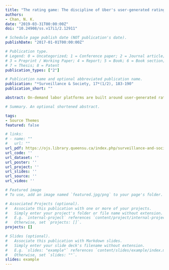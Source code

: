 ```yaml
---
title: "The rating game: The discipline of Uber's user-generated ratings"
authors:
- Chan, N. K.
date: "2019-03-31T00:00:00Z"
doi: "10.24908/ss.v17i1/2.12911"

# Schedule page publish date (NOT publication's date).
publishDate: "2017-01-01T00:00:00Z"

# Publication type.
# Legend: 0 = Uncategorized; 1 = Conference paper; 2 = Journal article;
# 3 = Preprint / Working Paper; 4 = Report; 5 = Book; 6 = Book section;
# 7 = Thesis; 8 = Patent
publication_types: ["2"]

# Publication name and optional abbreviated publication name.
publication: "*Surveillance & Society, 17*(1/2), 183-190"
publication_short: ""

abstract: On-demand labor platforms are built around user-generated rating systems that entail consumers’ monitoring of workers as a tool for algorithmic labor management. The user-generated ratings can directly determine workers’ employability. Workers are thus under pressure to score well, though they may lack knowledge about the performance metrics. Using in-depth interviews with Uber drivers, this article examines how Uber’s rating system as an engine of anxiety shapes drivers’ work practices through processes of surveillance and normalization. Specifically, drivers are prompted to play the rating game, a game that pressures them toward the normalization of platform surveillance and self-discipline for maximizing their ratings. The internalization of ratings is channeled through drivers’ reactive practices in the rating game—that is, drivers’ modification of their behavior in response to being evaluated and monitored. This article considers the socio-technical conditions under which drivers are subject to the platform surveillance and disciplinary power.

# Summary. An optional shortened abstract.

tags:
- Source Themes
featured: false

# links:
# - name: ""
#   url: ""
url_pdf: https://ojs.library.queensu.ca/index.php/surveillance-and-society/article/view/12911/8493
url_code: ''
url_dataset: ''
url_poster: ''
url_project: ''
url_slides: ''
url_source: ''
url_video: ''

# Featured image
# To use, add an image named `featured.jpg/png` to your page's folder. 

# Associated Projects (optional).
#   Associate this publication with one or more of your projects.
#   Simply enter your project's folder or file name without extension.
#   E.g. `internal-project` references `content/project/internal-project/index.md`.
#   Otherwise, set `projects: []`.
projects: []

# Slides (optional).
#   Associate this publication with Markdown slides.
#   Simply enter your slide deck's filename without extension.
#   E.g. `slides: "example"` references `content/slides/example/index.md`.
#   Otherwise, set `slides: ""`.
slides: example
---
```

